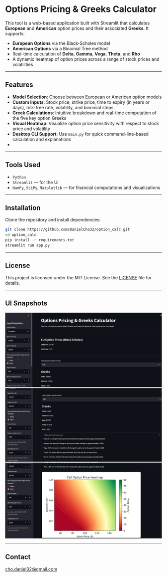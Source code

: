 # Options Pricing & Greeks Calculator

This tool is a web-based application built with Streamlit that calculates **European** and **American** option prices and their associated **Greeks**. It supports:

- **European Options** via the Black-Scholes model  
- **American Options** via a Binomial Tree method  
- Real-time calculation of **Delta**, **Gamma**, **Vega**, **Theta**, and **Rho**  
- A dynamic heatmap of option prices across a range of stock prices and volatilities

---

## Features

- **Model Selection**: Choose between European or American option models  
- **Custom Inputs**: Stock price, strike price, time to expiry (in years or days), risk-free rate, volatility, and binomial steps  
- **Greek Calculations**: Intuitive breakdown and real-time computation of the five key option Greeks  
- **Visual Heatmap**: Visualize option price sensitivity with respect to stock price and volatility  
- **Desktop CLI Support**: Use `main.py` for quick command-line-based calculation and explanations
- 
---

## Tools Used

- `Python`  
- `Streamlit` — for the UI  
- `NumPy`, `SciPy`, `Matplotlib` — for financial computations and visualizations

---

## Installation

Clone the repository and install dependencies:

```bash
git clone https://github.com/DanielCho32/option_calc.git
cd option_calc
pip install -r requirements.txt
streamlit run app.py
```

---

## License

This project is licensed under the MIT License. See the [LICENSE](LICENSE) file for details.

---

## UI Snapshots

![UI Preview](preview_ui.png)
![UI_Preview](preview_ui2.png)
![UI_Preview](preview_heatmap.png)

---

## Contact

cho.daniel32@gmail.com
